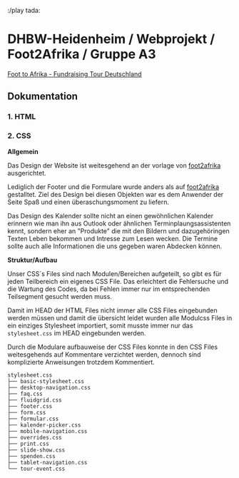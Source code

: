 :/play tada:
# DHBW-Heidenheim / Webprojekt / Foot2Afrika / Gruppe A3

[Foot to Afrika - Fundraising Tour Deutschland](http://www.wwi16a3.projekt.dhbw-heidenheim.de/)

## Dokumentation

### 1. HTML

### 2. CSS

**Allgemein**

Das Design der Website ist weitesgehend an der vorlage von [foot2afrika](http://www.foot2afrika.com/) ausgerichtet.

Lediglich der Footer und die Formulare wurde anders als auf [foot2afrika](http://www.foot2afrika.com/) gestalltet. Ziel des Design bei diesen Objekten war es dem Anwender der Seite Spaß und einen überaschungsmoment zu liefern. 

Das Design des Kalender sollte nicht an einen gewöhnlichen Kalender erinnern wie man ihn aus Outlook oder ähnlichen Terminplaungsassistenten kennt, sondern eher an "Produkte" die mit den Bildern und dazugehöringen Texten Leben bekommen und Intresse zum Lesen wecken. Die Termine sollte auch alle Informationen die uns gegeben waren Abdecken können.

**Struktur/Aufbau**

Unser CSS´s Files sind nach Modulen/Bereichen aufgeteilt, so gibt es für jeden Teilbereich ein eigenes CSS File. Das erleichtert die Fehlersuche und die Wartung des Codes, da bei Fehlen immer nur im entsprechenden Teilsegment gesucht werden muss.

Damit im HEAD der HTML Files nicht immer alle CSS Files eingebunden werden müssen und damit die übersicht leidet wurden alle Modulcss Files in ein einziges Stylesheet importiert, somit musste immer nur das `stylesheet.css` im HEAD eingebunden werden.

Durch die Modulare aufbauweise der CSS Files konnte in den CSS Files weitesgehends auf Kommentare verzichtet werden, dennoch sind komplizierte Anweisungen trotzdem Kommentiert. 

```
stylesheet.css
├── basic-stylesheet.css
├── desktop-navigation.css
├── faq.css
├── fluidgrid.css
├── footer.css
├── form.css
├── formular.css
├── kalender-picker.css
├── mobile-navigation.css
├── overrides.css
├── print.css
├── slide-show.css
├── spenden.css
├── tablet-navigation.css
└── tour-event.css
```
